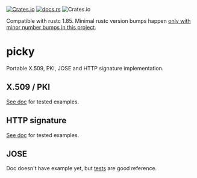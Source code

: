 [![Crates.io](https://img.shields.io/crates/v/picky.svg)](https://crates.io/crates/picky)
[![docs.rs](https://docs.rs/picky/badge.svg)](https://docs.rs/picky)
![Crates.io](https://img.shields.io/crates/l/picky)

Compatible with rustc 1.85.
Minimal rustc version bumps happen [only with minor number bumps in this project](https://github.com/Devolutions/picky-rs/issues/89#issuecomment-868303478).

# picky

Portable X.509, PKI, JOSE and HTTP signature implementation.

## X.509 / PKI

[See doc](https://docs.rs/picky/latest/picky/x509/index.html) for tested examples.

## HTTP signature

[See doc](https://docs.rs/picky/latest/picky/http/index.html) for tested examples.

## JOSE

Doc doesn't have example yet, but [tests](https://github.com/Devolutions/picky-rs/blob/master/picky/src/jose/jwt.rs#L438) are good reference.
